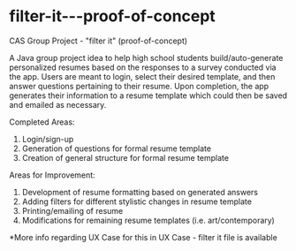 # filter-it---proof-of-concept
CAS Group Project - "filter it" (proof-of-concept)

A Java group project idea to help high school students build/auto-generate personalized resumes based on the responses to a survey conducted via the app. Users are meant to login, select their desired template, and then answer questions pertaining to their resume. Upon completion, the app generates their information to a resume template which could then be saved and emailed as necessary.

Completed Areas:
1. Login/sign-up
2. Generation of questions for formal resume template
3. Creation of general structure for formal resume template

Areas for Improvement:
1. Development of resume formatting based on generated answers
2. Adding filters for different stylistic changes in resume template
3. Printing/emailing of resume
4. Modifications for remaining resume templates (i.e. art/contemporary)

*More info regarding UX Case for this in UX Case - filter it file is available
